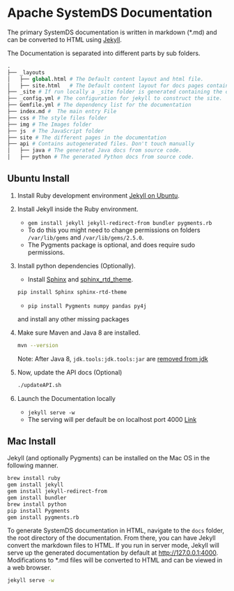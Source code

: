 <!--
{% comment %}
Licensed to the Apache Software Foundation (ASF) under one or more
contributor license agreements.  See the NOTICE file distributed with
this work for additional information regarding copyright ownership.
The ASF licenses this file to you under the Apache License, Version 2.0
(the "License"); you may not use this file except in compliance with
the License.  You may obtain a copy of the License at

http://www.apache.org/licenses/LICENSE-2.0

Unless required by applicable law or agreed to in writing, software
distributed under the License is distributed on an "AS IS" BASIS,
WITHOUT WARRANTIES OR CONDITIONS OF ANY KIND, either express or implied.
See the License for the specific language governing permissions and
limitations under the License.
{% endcomment %}
-->

# Apache SystemDS Documentation

The primary SystemDS documentation is written in markdown (*.md) and can be converted to HTML using
[Jekyll](http://jekyllrb.com).

The Documentation is separated into different parts by sub folders.

``` py
.
├── _layouts
│   ├── global.html # The Default content layout and html file.
│   ├── site.html   # The Default content layout for docs pages contained in site folder
├── _site # If run locally a _site folder is generated containing the compiled site.
├── _config.yml # The configuration for jekyll to construct the site.
├── Gemfile.yml # The dependency list for the documentation
├── index.md #  The main entry File
├── css # The style files folder
├── img # The Images folder
├── js  # The JavaScript folder
├── site # The different pages in the documentation
├── api # Contains autogenerated files. Don't touch manually
│   ├── java # The generated Java docs from source code.
│   ├── python # The generated Python docs from source code.
```

## Ubuntu Install

1. Install Ruby development environment [Jekyll on Ubuntu](https://jekyllrb.com/docs/installation/ubuntu/).
2. Install Jekyll inside the Ruby environment.

   - `gem install jekyll jekyll-redirect-from bundler pygments.rb`
   - To do this you might need to change permissions on folders `/var/lib/gems` and `/var/lib/gems/2.5.0`.
   - The Pygments package is optional, and does require sudo permissions.

3. Install python dependencies (Optionally).

   - Install [Sphinx](https://pypi.org/project/Sphinx/) and [sphinx_rtd_theme](https://pypi.org/project/sphinx-rtd-theme/).

   ```bash
   pip install Sphinx sphinx-rtd-theme
   ```
   - `pip install Pygments numpy pandas py4j`
   
   and install any other missing packages

4. Make sure Maven and Java 8 are installed.

   ```bash
   mvn --version
   ```

   Note: After Java 8, `jdk.tools:jdk.tools:jar` are [removed from jdk](https://openjdk.java.net/jeps/220#:~:text=rt.jar%20and%20tools.jar)

5. Now, update the API docs (Optional)

   ```bash
   ./updateAPI.sh
   ```

6. Launch the Documentation locally

   - `jekyll serve -w`
   - The serving will per default be on localhost port 4000 [Link](http://localhost:4000)
  
  
## Mac Install

Jekyll (and optionally Pygments) can be installed on the Mac OS in the following manner.

```bash
brew install ruby
gem install jekyll
gem install jekyll-redirect-from
gem install bundler
brew install python
pip install Pygments
gem install pygments.rb
```

To generate SystemDS documentation in HTML, navigate to the ```docs``` folder, the root directory of the
documentation. From there, you can have Jekyll convert the markdown files to HTML. If you run in server mode,
Jekyll will serve up the generated documentation by default at <http://127.0.0.1:4000>. Modifications
to *.md files will be converted to HTML and can be viewed in a web browser.

```bash
jekyll serve -w
```
